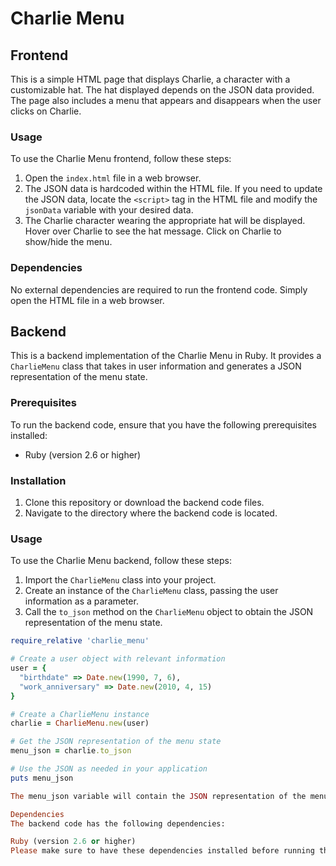 # Charlie Menu

## Frontend

This is a simple HTML page that displays Charlie, a character with a customizable hat. The hat displayed depends on the JSON data provided. The page also includes a menu that appears and disappears when the user clicks on Charlie.

### Usage

To use the Charlie Menu frontend, follow these steps:

1. Open the `index.html` file in a web browser.
2. The JSON data is hardcoded within the HTML file. If you need to update the JSON data, locate the `<script>` tag in the HTML file and modify the `jsonData` variable with your desired data.
3. The Charlie character wearing the appropriate hat will be displayed. Hover over Charlie to see the hat message. Click on Charlie to show/hide the menu.

### Dependencies

No external dependencies are required to run the frontend code. Simply open the HTML file in a web browser.

## Backend

This is a backend implementation of the Charlie Menu in Ruby. It provides a `CharlieMenu` class that takes in user information and generates a JSON representation of the menu state.

### Prerequisites

To run the backend code, ensure that you have the following prerequisites installed:

- Ruby (version 2.6 or higher)

### Installation

1. Clone this repository or download the backend code files.
2. Navigate to the directory where the backend code is located.

### Usage

To use the Charlie Menu backend, follow these steps:

1. Import the `CharlieMenu` class into your project.
2. Create an instance of the `CharlieMenu` class, passing the user information as a parameter.
3. Call the `to_json` method on the `CharlieMenu` object to obtain the JSON representation of the menu state.

```ruby
require_relative 'charlie_menu'

# Create a user object with relevant information
user = {
  "birthdate" => Date.new(1990, 7, 6),
  "work_anniversary" => Date.new(2010, 4, 15)
}

# Create a CharlieMenu instance
charlie = CharlieMenu.new(user)

# Get the JSON representation of the menu state
menu_json = charlie.to_json

# Use the JSON as needed in your application
puts menu_json

The menu_json variable will contain the JSON representation of the menu state.

Dependencies
The backend code has the following dependencies:

Ruby (version 2.6 or higher)
Please make sure to have these dependencies installed before running the code.

```
